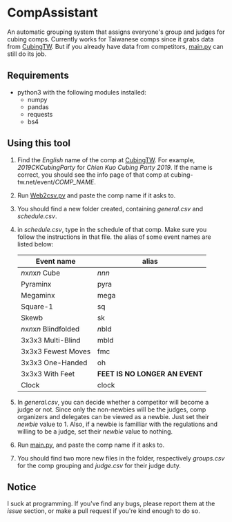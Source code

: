 CompAssistant
=
An automatic grouping system that assigns everyone's group and judges for cubing comps. 
Currently works for Taiwanese comps since it grabs data from [CubingTW](https://cubing-tw.net). But if you already have data from competitors, [main.py](./main.py) can still do its job.

## Requirements
- python3 with the following modules installed:
    - numpy
    - pandas
    - requests
    - bs4

## Using this tool
1. Find the *English* name of the comp at [CubingTW](https://cubing-tw.net). For example, *2019CKCubingParty* for *Chien Kuo Cubing Party 2019*. If the name is correct, you should see the info page of that comp at cubing-tw.net/event/*COMP_NAME*.
2. Run [Web2csv.py](./Web2csv.py) and paste the comp name if it asks to.
3. You should find a new folder created, containing *general.csv* and *schedule.csv*.
4. in *schedule.csv*, type in the schedule of that comp. Make sure you follow the instructions in that file. the  alias of some event names are listed below:


    | Event name | alias |
    | -------- | -------- |
    | *n*x*n*x*n* Cube | *nnn* |
    | Pyraminx | pyra |
    | Megaminx | mega |
    | Square-1 | sq |
    | Skewb | sk |
    | *n*x*n*x*n* Blindfolded| *n*bld |
    | 3x3x3 Multi-Blind | mbld|
    | 3x3x3 Fewest Moves | fmc|
    | 3x3x3 One-Handed | oh|
    | 3x3x3 With Feet | **FEET IS NO LONGER AN EVENT**|
    | Clock | clock | 
    
5. In *general.csv*, you can decide whether a competitor will become a judge or not. Since only the non-newbies will be the judges, comp organizers and delegates can be viewed as a newbie. Just set their *newbie* value to 1. Also, if a newbie is familliar with the regulations and willing to be a judge, set their *newbie* value to nothing.
6. Run [main.py](./main.py), and paste the comp name if it asks to.
7. You should find two more new files in the folder, respectively *groups.csv* for the comp grouping and *judge.csv* for their judge duty.

## Notice
I suck at programming. If you've find any bugs, please report them at the *issue* section, or make a pull request if you're kind enough to do so.
